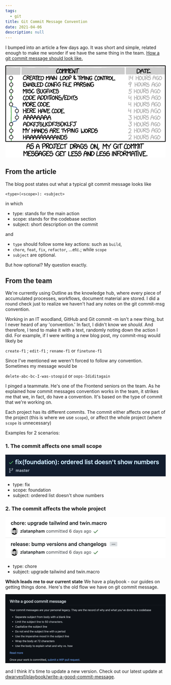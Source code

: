 ```yaml
---
tags: 
  - git
title: Git Commit Message Convention
date: 2021-04-06
description: null
---
```


I bumped into an article a few days ago. It was short and simple, related enough to make me wonder if we have the same thing in the team. [How a git commit message should look like.](https://dev.to/i5han3/git-commit-message-convention-that-you-can-follow-1709)

![](assets/git-commit-message-convention_3e7f02ebed61d22e2cade0e4c3c9ed61_md5.webp)

## From the article
The blog post states out what a typical git commit message looks like

```plain_text
<type>(<scope>): <subject>
```

in which
* type: stands for the main action
* scope: stands for the codebase section
* subject: short description on the commit

and
* `type` should follow some key actions: such as `build`,
* `chore`, `feat`, `fix`, `refactor`, ...etc.; while `scope`
* `subject` are optional.

But how optional? My question exactly.

## From the team
We're currently using Outline as the knowledge hub, where every piece of accumulated processes, workflows, document material are stored. I did a round check just to realize we haven't had any notes on the git commit-msg convention.

Working in an IT woodland, GitHub and Git commit -m isn't a new thing, but I never heard of any 'convention.' In fact, I didn't know we *should*. And therefore, I tend to make it with a text, randomly noting down the action I did. For example, if I were writing a new blog post, my commit-msg would likely be

`create-f1` ; `edit-f1` ; `rename-f1` or `finetune-f1`

Since I've mentioned we weren't forced to follow any convention. Sometimes my message would be

`delete-abc-bc-I-was-stoopid` or `oops-Ididitagain`

I pinged a teammate. He's one of the Frontend seniors on the team. As he explained how commit messages convention works in the team, it strikes me that we, in fact, do have a convention. It's based on the type of commit that we're working on.

Each project has its different commits. The commit either affects one part of the project (this is where we use `scope`), or affect the whole project (where `scope` is unnecessary)

Examples for 2 scenarios:

### 1. The commit affects one small scope
![](assets/git-commit-message-convention_c3a26eeaa2a55880f60f0219fd54ecbe_md5.webp)

* type: fix
* scope: foundation
* subject: ordered list doesn't show numbers

### 2. The commit affects the whole project
![](assets/git-commit-message-convention_a0d2b484d0d87baddace0446623c0af0_md5.webp)

* type: chore
* subject: upgrade tailwind and twin.macro

**Which leads me to our current state**
We have a playbook - our guides on getting things done. Here's the old flow we have on git commit message.

![](assets/git-commit-message-convention_822a84298b02559d0d1224f7aa82e039_md5.webp)

and I think it's time to update a new version. Check out our latest update at [dwarvesf/playbook/write-a-good-commit-message](https://github.com/dwarvesf/playbook/blob/master/engineering/git.md#write-a-good-commit-message).

